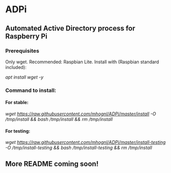 # ADPi
## Automated Active Directory process for Raspberry Pi

### Prerequisites
Only wget. Recommended: Raspbian Lite. Install with (Raspbian standard included):

*apt install wget -y*

### Command to install:

#### For stable:
*wget https://raw.githubusercontent.com/mhognl/ADPi/master/install -O /tmp/install && bash /tmp/install && rm /tmp/install*

#### For testing:
*wget https://raw.githubusercontent.com/mhognl/ADPi/master/install-testing -O /tmp/install-testing && bash /tmp/install-testing && rm /tmp/install*

## More README coming soon!
